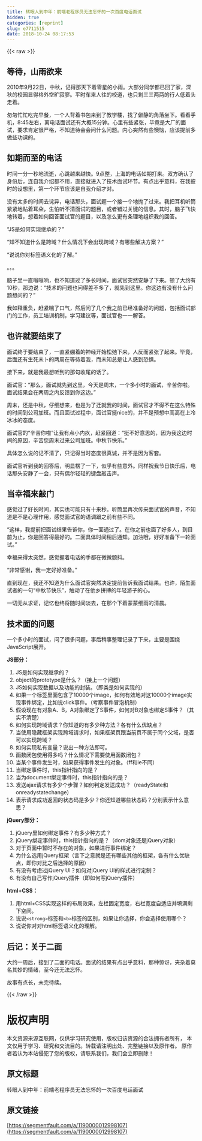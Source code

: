 ```yaml
---
title: 转眼人到中年：前端老程序员无法忘怀的一次百度电话面试
hidden: true
categories: [reprint]
slug: e7711515
date: 2018-10-24 08:17:53
---
```


{{< raw >}}

                    
<h2 id="articleHeader0">&#x7B49;&#x5F85;&#xFF0C;&#x5C71;&#x96E8;&#x6B32;&#x6765;</h2>
<p>2010&#x5E74;9&#x6708;22&#x65E5;&#xFF0C;&#x4E2D;&#x79CB;&#xFF0C;&#x8BB0;&#x5F97;&#x90A3;&#x5929;&#x4E0B;&#x7740;&#x96F6;&#x661F;&#x7684;&#x5C0F;&#x96E8;&#x3002;&#x5927;&#x90E8;&#x5206;&#x540C;&#x5B66;&#x90FD;&#x5DF2;&#x56DE;&#x4E86;&#x5BB6;&#xFF0C;&#x6DF1;&#x79CB;&#x7684;&#x6821;&#x56ED;&#x663E;&#x5F97;&#x683C;&#x5916;&#x7A7A;&#x65F7;&#x5BC2;&#x5BE5;&#x3002;&#x5E73;&#x65F6;&#x8F66;&#x6765;&#x4EBA;&#x5F80;&#x7684;&#x6821;&#x9053;&#xFF0C;&#x4E5F;&#x53EA;&#x5269;&#x4E09;&#x4E09;&#x4E24;&#x4E24;&#x7684;&#x884C;&#x4EBA;&#x4F4E;&#x7740;&#x5934;&#x8D70;&#x7740;&#x3002;</p>
<p>&#x5306;&#x5306;&#x5FD9;&#x5FD9;&#x5403;&#x5B8C;&#x65E9;&#x9910;&#xFF0C;&#x4E00;&#x4E2A;&#x4EBA;&#x80CC;&#x7740;&#x4E66;&#x5305;&#x6765;&#x5230;&#x4E86;&#x6559;&#x5B66;&#x697C;&#xFF0C;&#x627E;&#x4E86;&#x50FB;&#x9759;&#x7684;&#x89D2;&#x843D;&#x5750;&#x4E0B;&#x3002;&#x770B;&#x770B;&#x624B;&#x673A;&#xFF0C;8:45&#x5DE6;&#x53F3;&#xFF0C;&#x79BB;&#x7535;&#x8BDD;&#x9762;&#x8BD5;&#x8FD8;&#x6709;&#x5927;&#x6982;15&#x5206;&#x949F;&#x3002;&#x5FC3;&#x91CC;&#x6709;&#x4E9B;&#x7D27;&#x5F20;&#xFF0C;&#x6BD5;&#x7ADF;&#x662F;&#x5927;&#x5382;&#x7684;&#x9762;&#x8BD5;&#xFF0C;&#x8981;&#x6C42;&#x80AF;&#x5B9A;&#x5F88;&#x4E25;&#x683C;&#xFF0C;&#x4E0D;&#x77E5;&#x9053;&#x5F85;&#x4F1A;&#x4F1A;&#x95EE;&#x4EC0;&#x4E48;&#x95EE;&#x9898;&#x3002;&#x5185;&#x5FC3;&#x7A81;&#x7136;&#x6709;&#x4E9B;&#x61CA;&#x607C;&#xFF0C;&#x5E94;&#x8BE5;&#x63D0;&#x524D;&#x591A;&#x505A;&#x4E9B;&#x529F;&#x8BFE;&#x7684;&#x3002;</p>
<h2 id="articleHeader1">&#x5982;&#x671F;&#x800C;&#x81F3;&#x7684;&#x7535;&#x8BDD;</h2>
<p>&#x65F6;&#x95F4;&#x4E00;&#x5206;&#x4E00;&#x79D2;&#x5730;&#x6D41;&#x901D;&#xFF0C;&#x5FC3;&#x8DF3;&#x8D8A;&#x6765;&#x8D8A;&#x5FEB;&#x3002;9&#x70B9;&#x6574;&#xFF0C;&#x4E0A;&#x6D77;&#x7684;&#x7535;&#x8BDD;&#x5982;&#x671F;&#x6253;&#x6765;&#x3002;&#x53CC;&#x65B9;&#x786E;&#x8BA4;&#x4E86;&#x8EAB;&#x4EFD;&#x540E;&#xFF0C;&#x8FDE;&#x81EA;&#x6211;&#x4ECB;&#x7ECD;&#x90FD;&#x4E0D;&#x7528;&#xFF0C;&#x76F4;&#x63A5;&#x5C31;&#x8FDB;&#x5165;&#x4E86;&#x6280;&#x672F;&#x9762;&#x8BD5;&#x73AF;&#x8282;&#x3002;&#x6709;&#x70B9;&#x51FA;&#x4E4E;&#x610F;&#x6599;&#xFF0C;&#x5728;&#x6211;&#x5F7C;&#x65F6;&#x7684;&#x8BBE;&#x60F3;&#x91CC;&#xFF0C;&#x7B2C;&#x4E00;&#x4E2A;&#x73AF;&#x8282;&#x5E94;&#x8BE5;&#x662F;&#x81EA;&#x6211;&#x4ECB;&#x7ECD;&#x624D;&#x5BF9;&#x3002;</p>
<p>&#x6CA1;&#x6709;&#x592A;&#x591A;&#x7684;&#x65F6;&#x95F4;&#x53BB;&#x8BE7;&#x5F02;&#xFF0C;&#x7535;&#x8BDD;&#x90A3;&#x5934;&#xFF0C;&#x9762;&#x8BD5;&#x9898;&#x4E00;&#x4E2A;&#x63A5;&#x4E00;&#x4E2A;&#x5730;&#x629B;&#x4E86;&#x8FC7;&#x6765;&#x3002;&#x6211;&#x628A;&#x8033;&#x673A;&#x542C;&#x7B52;&#x7D27;&#x7D27;&#x5730;&#x8D34;&#x7740;&#x8033;&#x6735;&#xFF0C;&#x751F;&#x6015;&#x542C;&#x4E0D;&#x6E05;&#x9762;&#x8BD5;&#x7684;&#x9898;&#x76EE;&#xFF0C;&#x6216;&#x8005;&#x9519;&#x8FC7;&#x5173;&#x952E;&#x7684;&#x4FE1;&#x606F;&#x3002;&#x5176;&#x65F6;&#xFF0C;&#x8111;&#x5B50;&#x98DE;&#x5FEB;&#x5730;&#x8F6C;&#x7740;&#xFF0C;&#x60F3;&#x7740;&#x5982;&#x4F55;&#x56DE;&#x7B54;&#x9762;&#x8BD5;&#x5B98;&#x7684;&#x9898;&#x76EE;&#xFF0C;&#x4EE5;&#x53CA;&#x600E;&#x4E48;&#x66F4;&#x6709;&#x6761;&#x7406;&#x5730;&#x7EC4;&#x7EC7;&#x6211;&#x7684;&#x56DE;&#x7B54;&#x3002;</p>
<p>&#x201C;JS&#x662F;&#x5982;&#x4F55;&#x5B9E;&#x73B0;&#x7EE7;&#x627F;&#x7684;&#xFF1F;&#x201D;</p>
<p>&#x201C;&#x77E5;&#x4E0D;&#x77E5;&#x9053;&#x4EC0;&#x4E48;&#x662F;&#x8DE8;&#x57DF;&#xFF1F;&#x4EC0;&#x4E48;&#x60C5;&#x51B5;&#x4E0B;&#x4F1A;&#x51FA;&#x73B0;&#x8DE8;&#x57DF;&#xFF1F;&#x6709;&#x54EA;&#x4E9B;&#x89E3;&#x51B3;&#x65B9;&#x6848;&#xFF1F;&#x201D;</p>
<p>&#x201C;&#x8BF4;&#x8BF4;&#x4F60;&#x5BF9;&#x6807;&#x7B7E;&#x8BED;&#x4E49;&#x5316;&#x7684;&#x4E86;&#x89E3;&#x3002;&#x201D;</p>
<p>&#x3002;&#x3002;&#x3002;</p>
<p>&#x8111;&#x5B50;&#x91CC;&#x4E00;&#x76F4;&#x55E1;&#x55E1;&#x54CD;&#xFF0C;&#x4E5F;&#x4E0D;&#x77E5;&#x9053;&#x8FC7;&#x4E86;&#x591A;&#x957F;&#x65F6;&#x95F4;&#xFF0C;&#x9762;&#x8BD5;&#x5B98;&#x7A81;&#x7136;&#x5B89;&#x9759;&#x4E86;&#x4E0B;&#x6765;&#x3002;&#x987F;&#x4E86;&#x5927;&#x7EA6;&#x6709;10&#x79D2;&#xFF0C;&#x90A3;&#x8FB9;&#x8BF4;&#xFF1A;&#x201C;&#x6280;&#x672F;&#x7684;&#x95EE;&#x9898;&#x4E5F;&#x95EE;&#x5F97;&#x5DEE;&#x4E0D;&#x591A;&#x4E86;&#xFF0C;&#x5C31;&#x5148;&#x5230;&#x8FD9;&#x91CC;&#x3002;&#x4F60;&#x8FD9;&#x8FB9;&#x6709;&#x6CA1;&#x6709;&#x4EC0;&#x4E48;&#x95EE;&#x9898;&#x60F3;&#x95EE;&#x7684;&#xFF1F;&#x201D;</p>
<p>&#x6211;&#x5982;&#x91CA;&#x91CD;&#x8D1F;&#xFF0C;&#x8D76;&#x7D27;&#x5598;&#x4E86;&#x53E3;&#x6C14;&#xFF0C;&#x7136;&#x540E;&#x95EE;&#x4E86;&#x51E0;&#x4E2A;&#x6211;&#x4E4B;&#x524D;&#x5DF2;&#x7ECF;&#x51C6;&#x5907;&#x597D;&#x7684;&#x95EE;&#x9898;&#xFF0C;&#x5305;&#x62EC;&#x9762;&#x8BD5;&#x90E8;&#x95E8;&#x7684;&#x5DE5;&#x4F5C;&#xFF0C;&#x5458;&#x5DE5;&#x57F9;&#x8BAD;&#x673A;&#x5236;&#xFF0C;&#x5B66;&#x4E60;&#x5EFA;&#x8BAE;&#x7B49;&#xFF0C;&#x9762;&#x8BD5;&#x5B98;&#x4E5F;&#x4E00;&#x4E00;&#x89E3;&#x7B54;&#x3002;</p>
<h2 id="articleHeader2">&#x4E5F;&#x8BB8;&#x5C31;&#x8981;&#x7ED3;&#x675F;&#x4E86;</h2>
<p>&#x9762;&#x8BD5;&#x7EC8;&#x4E8E;&#x8981;&#x7ED3;&#x675F;&#x4E86;&#xFF0C;&#x4E00;&#x76F4;&#x7D27;&#x7EF7;&#x7740;&#x7684;&#x795E;&#x7ECF;&#x5F00;&#x59CB;&#x677E;&#x5F1B;&#x4E0B;&#x6765;&#xFF0C;&#x4EBA;&#x53CD;&#x800C;&#x7D27;&#x5F20;&#x4E86;&#x8D77;&#x6765;&#x3002;&#x6BD5;&#x7ADF;&#xFF0C;&#x540E;&#x9762;&#x8FD8;&#x6709;&#x751F;&#x6B7B;&#x672A;&#x535C;&#x7684;&#x4E24;&#x5468;&#x5728;&#x7B49;&#x5F85;&#x7740;&#x6211;&#xFF0C;&#x800C;&#x672A;&#x77E5;&#x603B;&#x662F;&#x8BA9;&#x4EBA;&#x611F;&#x5230;&#x6050;&#x60E7;&#x3002;</p>
<p>&#x63A5;&#x4E0B;&#x6765;&#xFF0C;&#x5C31;&#x662F;&#x6211;&#x6700;&#x60F3;&#x542C;&#x5230;&#x7684;&#x90A3;&#x53E5;&#x6536;&#x5C3E;&#x7684;&#x8BDD;&#x4E86;&#x3002;</p>
<p>&#x9762;&#x8BD5;&#x5B98;&#xFF1A;&#x201C;&#x90A3;&#x4E48;&#xFF0C;&#x9762;&#x8BD5;&#x5C31;&#x5148;&#x5230;&#x8FD9;&#x91CC;&#xFF0C;&#x4ECA;&#x5929;&#x662F;&#x5468;&#x672B;&#xFF0C;&#x4E00;&#x4E2A;&#x591A;&#x5C0F;&#x65F6;&#x7684;&#x9762;&#x8BD5;&#xFF0C;&#x8F9B;&#x82E6;&#x4F60;&#x5566;&#x3002;&#x9762;&#x8BD5;&#x7ED3;&#x679C;&#x4F1A;&#x5728;&#x4E24;&#x5468;&#x4E4B;&#x5185;&#x53CD;&#x9988;&#x5230;&#x4F60;&#x8FD9;&#x8FB9;&#x3002;&#x201D;</p>
<p>&#x5468;&#x672B;&#xFF0C;&#x8FD8;&#x662F;&#x4E2D;&#x79CB;&#xFF0C;&#x4ED4;&#x7EC6;&#x60F3;&#x6765;&#xFF0C;&#x4E5F;&#x662F;&#x4E3A;&#x4E86;&#x8FC1;&#x5C31;&#x6211;&#x7684;&#x65F6;&#x95F4;&#xFF0C;&#x9762;&#x8BD5;&#x5B98;&#x624D;&#x4E0D;&#x5F97;&#x4E0D;&#x5728;&#x8FD9;&#x4E48;&#x7279;&#x6B8A;&#x7684;&#x65F6;&#x95F4;&#x5230;&#x516C;&#x53F8;&#x52A0;&#x73ED;&#x3002;&#x800C;&#x4E14;&#x9762;&#x8BD5;&#x8FC7;&#x7A0B;&#x4E2D;&#xFF0C;&#x9762;&#x8BD5;&#x5B98;&#x633A;nice&#x7684;&#xFF0C;&#x5E76;&#x4E0D;&#x662F;&#x9884;&#x60F3;&#x4E2D;&#x9AD8;&#x9AD8;&#x5728;&#x4E0A;&#x51B7;&#x51B0;&#x51B0;&#x7684;&#x6001;&#x5EA6;&#x3002;</p>
<p>&#x9762;&#x8BD5;&#x5B98;&#x7684;&#x201C;&#x8F9B;&#x82E6;&#x4F60;&#x5566;&#x201D;&#x8BA9;&#x6211;&#x6709;&#x70B9;&#x5C0F;&#x5185;&#x759A;&#xFF0C;&#x8D76;&#x7D27;&#x56DE;&#x9053;&#xFF1A;&#x201C;&#x633A;&#x4E0D;&#x597D;&#x610F;&#x601D;&#x7684;&#xFF0C;&#x56E0;&#x4E3A;&#x6211;&#x8FD9;&#x8FB9;&#x65F6;&#x95F4;&#x7684;&#x539F;&#x56E0;&#xFF0C;&#x8F9B;&#x82E6;&#x60A8;&#x5468;&#x672B;&#x8FC7;&#x6765;&#x516C;&#x53F8;&#x52A0;&#x73ED;&#x3002;&#x4E2D;&#x79CB;&#x8282;&#x5FEB;&#x4E50;&#x3002;&#x201D; </p>
<p>&#x5177;&#x4F53;&#x600E;&#x4E48;&#x8BF4;&#x7684;&#x8BB0;&#x4E0D;&#x6E05;&#x4E86;&#xFF0C;&#x53EA;&#x8BB0;&#x5F97;&#x5F53;&#x65F6;&#x6001;&#x5EA6;&#x5F88;&#x771F;&#x8BDA;&#xFF0C;&#x5E76;&#x4E0D;&#x662F;&#x56E0;&#x4E3A;&#x5BA2;&#x5957;&#x3002;</p>
<p>&#x9762;&#x8BD5;&#x5B98;&#x542C;&#x5230;&#x6211;&#x7684;&#x56DE;&#x7B54;&#x540E;&#xFF0C;&#x660E;&#x663E;&#x695E;&#x4E86;&#x4E00;&#x4E0B;&#xFF0C;&#x4F3C;&#x4E4E;&#x6709;&#x4E9B;&#x610F;&#x5916;&#x3002;&#x540C;&#x6837;&#x795D;&#x6211;&#x8282;&#x65E5;&#x5FEB;&#x4E50;&#x540E;&#xFF0C;&#x7535;&#x8BDD;&#x90A3;&#x5934;&#x5B89;&#x9759;&#x4E86;&#x4E00;&#x4F1A;&#xFF0C;&#x53EA;&#x6709;&#x5076;&#x5C14;&#x8F7B;&#x8F7B;&#x7684;&#x952E;&#x76D8;&#x6572;&#x51FB;&#x58F0;&#x3002;</p>
<h2 id="articleHeader3">&#x5F53;&#x5E78;&#x798F;&#x6765;&#x6572;&#x95E8;</h2>
<p>&#x611F;&#x89C9;&#x8FC7;&#x4E86;&#x597D;&#x957F;&#x65F6;&#x95F4;&#xFF0C;&#x5176;&#x5B9E;&#x4E5F;&#x53EF;&#x80FD;&#x53EA;&#x6709;&#x5341;&#x6765;&#x79D2;&#x3002;&#x542C;&#x7B52;&#x91CC;&#x518D;&#x6B21;&#x4F20;&#x6765;&#x9762;&#x8BD5;&#x5B98;&#x7684;&#x58F0;&#x97F3;&#xFF0C;&#x4E0D;&#x77E5;&#x9053;&#x662F;&#x4E0D;&#x662F;&#x5FC3;&#x7406;&#x4F5C;&#x7528;&#xFF0C;&#x611F;&#x89C9;&#x9762;&#x8BD5;&#x5B98;&#x7684;&#x8BED;&#x8C03;&#x8DDF;&#x4E4B;&#x524D;&#x6709;&#x4E9B;&#x4E0D;&#x540C;&#x3002;</p>
<p>&#x201C;&#x8FD9;&#x6837;&#xFF0C;&#x6211;&#x63D0;&#x524D;&#x628A;&#x9762;&#x8BD5;&#x7ED3;&#x679C;&#x544A;&#x8BC9;&#x4F60;&#xFF0C;&#x4F60;&#x4E00;&#x9762;&#x901A;&#x8FC7;&#x4E86;&#x3002;&#x5728;&#x4F60;&#x4E4B;&#x524D;&#x4E5F;&#x9762;&#x4E86;&#x597D;&#x591A;&#x4EBA;&#xFF0C;&#x5230;&#x76EE;&#x524D;&#x4E3A;&#x6B62;&#xFF0C;&#x4F60;&#x662F;&#x56DE;&#x7B54;&#x5F97;&#x6700;&#x597D;&#x7684;&#x3002;&#x4E8C;&#x9762;&#x5177;&#x4F53;&#x65F6;&#x95F4;&#x7A0D;&#x540E;&#x901A;&#x77E5;&#x3002;&#x52A0;&#x6CB9;&#x54E6;&#xFF0C;&#x597D;&#x597D;&#x51C6;&#x5907;&#x4E0B;&#x4E00;&#x8F6E;&#x9762;&#x8BD5;&#x3002;&#x201D;</p>
<p>&#x5E78;&#x798F;&#x6765;&#x5F97;&#x592A;&#x7A81;&#x7136;&#xFF0C;&#x611F;&#x89C9;&#x63E1;&#x7740;&#x7535;&#x8BDD;&#x7684;&#x624B;&#x90FD;&#x5728;&#x5FAE;&#x5FAE;&#x98A4;&#x6296;&#x3002;</p>
<p>&#x201C;&#x975E;&#x5E38;&#x611F;&#x8C22;&#xFF0C;&#x6211;&#x4E00;&#x5B9A;&#x597D;&#x597D;&#x51C6;&#x5907;&#x3002;&#x201D;</p>
<p>&#x76F4;&#x5230;&#x73B0;&#x5728;&#xFF0C;&#x6211;&#x8FD8;&#x4E0D;&#x77E5;&#x9053;&#x4E3A;&#x4EC0;&#x4E48;&#x9762;&#x8BD5;&#x5B98;&#x7A81;&#x7136;&#x51B3;&#x5B9A;&#x63D0;&#x524D;&#x544A;&#x8BC9;&#x6211;&#x9762;&#x8BD5;&#x7ED3;&#x679C;&#x3002;&#x4E5F;&#x8BB8;&#xFF0C;&#x964C;&#x751F;&#x9762;&#x8BD5;&#x8005;&#x7684;&#x4E00;&#x53E5;&#x201C;&#x4E2D;&#x79CB;&#x8282;&#x5FEB;&#x4E50;&#x201D;&#xFF0C;&#x89E6;&#x52A8;&#x4E86;&#x5728;&#x4ED6;&#x4E61;&#x62FC;&#x640F;&#x7684;&#x5E74;&#x8F7B;&#x6E38;&#x5B50;&#x7684;&#x5FC3;&#x3002;</p>
<p>&#x4E00;&#x5207;&#x65E0;&#x4ECE;&#x6C42;&#x8BC1;&#xFF0C;&#x8BB0;&#x5FC6;&#x4E5F;&#x7EC8;&#x5C06;&#x968F;&#x65F6;&#x95F4;&#x6DE1;&#x53BB;&#xFF0C;&#x5728;&#x90A3;&#x4E2A;&#x4E0B;&#x7740;&#x8499;&#x8499;&#x7EC6;&#x96E8;&#x7684;&#x6E05;&#x6668;&#x3002;</p>
<h2 id="articleHeader4">&#x6280;&#x672F;&#x9762;&#x7684;&#x95EE;&#x9898;</h2>
<p>&#x4E00;&#x4E2A;&#x591A;&#x5C0F;&#x65F6;&#x7684;&#x9762;&#x8BD5;&#xFF0C;&#x95EE;&#x4E86;&#x5F88;&#x591A;&#x95EE;&#x9898;&#xFF0C;&#x4E8B;&#x540E;&#x7A0D;&#x4E8B;&#x6574;&#x7406;&#x8BB0;&#x5F55;&#x4E86;&#x4E0B;&#x6765;&#xFF0C;&#x4E3B;&#x8981;&#x662F;&#x56F4;&#x7ED5;JavaScript&#x5C55;&#x5F00;&#x3002;</p>
<p><strong>JS&#x90E8;&#x5206;&#xFF1A;</strong></p>
<ol>
<li>JS&#x662F;&#x5982;&#x4F55;&#x5B9E;&#x73B0;&#x7EE7;&#x627F;&#x7684;&#xFF1F;</li>
<li>object&#x7684;prototype&#x662F;&#x4EC0;&#x4E48;&#xFF1F;&#xFF08;&#x63A5;&#x4E0A;&#x4E00;&#x4E2A;&#x95EE;&#x9898;&#xFF09;</li>
<li>JS&#x5982;&#x4F55;&#x5B9E;&#x73B0;&#x6570;&#x636E;&#x4EE5;&#x53CA;&#x529F;&#x80FD;&#x7684;&#x5C01;&#x88C5;&#x3002;&#xFF08;&#x5373;&#x7C7B;&#x662F;&#x5982;&#x4F55;&#x5B9E;&#x73B0;&#x7684;&#xFF09;</li>
<li>&#x5982;&#x679C;&#x4E00;&#x4E2A;&#x6807;&#x7B7E;&#x91CC;&#x9762;&#x5305;&#x542B;&#x4E86;10000&#x4E2A;image&#xFF0C;&#x5982;&#x4F55;&#x6709;&#x6548;&#x5730;&#x5BF9;&#x8FD9;10000&#x4E2A;image&#x5B9E;&#x73B0;&#x4E8B;&#x4EF6;&#x7ED1;&#x5B9A;&#xFF0C;&#x6BD4;&#x5982;&#x8BF4;click&#x4E8B;&#x4EF6;&#x3002;&#xFF08;&#x8003;&#x5BDF;&#x4E8B;&#x4EF6;&#x5192;&#x6CE1;&#x673A;&#x5236;&#xFF09;</li>
<li>&#x5047;&#x8BBE;&#x73B0;&#x5728;&#x6709;&#x5BF9;&#x8C61;A&#x3001;B&#xFF0C;A&#x5BF9;&#x8C61;&#x7ED1;&#x5B9A;&#x4E86;S&#x4E8B;&#x4EF6;&#xFF0C;&#x5982;&#x4F55;&#x5BF9;B&#x5BF9;&#x8C61;&#x4E5F;&#x7ED1;&#x5B9A;S&#x4E8B;&#x4EF6;&#xFF1F;&#xFF08;&#x5176;&#x5B9E;&#x4E0D;&#x6E05;&#x695A;&#xFF09;</li>
<li>&#x5982;&#x4F55;&#x5B9E;&#x73B0;&#x8DE8;&#x57DF;&#x8BF7;&#x6C42;&#xFF1F;&#x4F60;&#x77E5;&#x9053;&#x7684;&#x6709;&#x591A;&#x5C11;&#x79CD;&#x65B9;&#x6CD5;&#xFF1F;&#x5404;&#x6709;&#x4EC0;&#x4E48;&#x4F18;&#x7F3A;&#x70B9;&#xFF1F;</li>
<li>&#x5F53;&#x4F7F;&#x7528;&#x9690;&#x85CF;&#x6846;&#x67B6;&#x5B9E;&#x73B0;&#x8DE8;&#x57DF;&#x8BF7;&#x6C42;&#x65F6;&#xFF0C;&#x5982;&#x679C;&#x6846;&#x67B6;&#x9875;&#x8DDF;&#x5F53;&#x524D;&#x9875;&#x4E0D;&#x5C5E;&#x4E8E;&#x540C;&#x4E2A;&#x7236;&#x57DF;&#xFF0C;&#x662F;&#x5426;&#x53EF;&#x4EE5;&#x5B9E;&#x73B0;&#x8DE8;&#x57DF;&#xFF1F;</li>
<li>&#x5982;&#x4F55;&#x5B9E;&#x73B0;&#x79C1;&#x6709;&#x53D8;&#x91CF;&#xFF1F;&#x8BF4;&#x51FA;&#x4E00;&#x79CD;&#x65B9;&#x6CD5;&#x5373;&#x53EF;&#x3002;</li>
<li>&#x51FD;&#x6570;&#x95ED;&#x5305;&#x4F7F;&#x7528;&#x5F97;&#x591A;&#x5417;&#xFF1F;&#x4EC0;&#x4E48;&#x60C5;&#x51B5;&#x4E0B;&#x9700;&#x8981;&#x4F7F;&#x7528;&#x51FD;&#x6570;&#x95ED;&#x5305;&#xFF1F;</li>
<li>&#x5F53;&#x67D0;&#x4E2A;&#x4E8B;&#x4EF6;&#x53D1;&#x751F;&#x65F6;&#xFF0C;&#x5982;&#x679C;&#x83B7;&#x5F97;&#x4E8B;&#x4EF6;&#x53D1;&#x751F;&#x7684;&#x5BF9;&#x8C61;&#x3002;&#xFF08;ff&#x548C;ie&#x4E0D;&#x540C;&#xFF09;</li>
<li>&#x5F53;&#x7ED1;&#x5B9A;&#x4E8B;&#x4EF6;&#x65F6;&#xFF0C;this&#x6307;&#x9488;&#x6307;&#x5411;&#x7684;&#x662F;&#xFF1F;</li>
<li>&#x5F53;&#x4E3A;document&#x7ED1;&#x5B9A;&#x4E8B;&#x4EF6;&#x65F6;&#xFF0C;this&#x6307;&#x9488;&#x6307;&#x5411;&#x7684;&#x662F;&#xFF1F;</li>
<li>&#x53D1;&#x9001;ajax&#x8BF7;&#x6C42;&#x6709;&#x591A;&#x5C11;&#x4E2A;&#x6B65;&#x9AA4;&#xFF1F;&#x5982;&#x4F55;&#x5224;&#x5B9A;&#x53D1;&#x9001;&#x6210;&#x529F;&#xFF1F;&#xFF08;readyState&#x548C;onreadystatechange&#xFF09;</li>
<li>&#x8868;&#x793A;&#x8BF7;&#x6C42;&#x6210;&#x529F;&#x8FD4;&#x56DE;&#x7684;&#x72B6;&#x6001;&#x7801;&#x662F;&#x591A;&#x5C11;&#xFF1F;&#x4F60;&#x8FD8;&#x77E5;&#x9053;&#x54EA;&#x4E9B;&#x72B6;&#x6001;&#x7801;&#xFF1F;&#x5206;&#x522B;&#x8868;&#x793A;&#x4EC0;&#x4E48;&#x610F;&#x601D;&#xFF1F;</li>
</ol>
<p><strong>jQuery&#x90E8;&#x5206;&#xFF1A;</strong></p>
<ol>
<li>jQuery&#x91CC;&#x5982;&#x4F55;&#x7ED1;&#x5B9A;&#x4E8B;&#x4EF6;&#xFF1F;&#x6709;&#x591A;&#x5C11;&#x79CD;&#x65B9;&#x5F0F;&#xFF1F;</li>
<li>jQuery&#x7ED1;&#x5B9A;&#x4E8B;&#x4EF6;&#x65F6;&#xFF0C;this&#x6307;&#x9488;&#x6307;&#x5411;&#x7684;&#x662F;&#xFF1F;&#xFF08;dom&#x5BF9;&#x8C61;&#x8FD8;&#x662F;jQuery&#x5BF9;&#x8C61;&#xFF09;</li>
<li>&#x5BF9;&#x4E8E;&#x9875;&#x9762;&#x4E2D;&#x6682;&#x65F6;&#x4E0D;&#x5B58;&#x5728;&#x7684;&#x5BF9;&#x8C61;&#xFF0C;&#x5982;&#x679C;&#x8FDB;&#x884C;&#x4E8B;&#x4EF6;&#x7ED1;&#x5B9A;&#xFF1F;</li>
<li>&#x4E3A;&#x4EC0;&#x4E48;&#x9009;&#x7528;jQuery&#x6846;&#x67B6;&#xFF08;&#x8A00;&#x4E0B;&#x4E4B;&#x610F;&#x5C31;&#x662F;&#x8FD8;&#x6709;&#x54EA;&#x4E9B;&#x5176;&#x4ED6;&#x7684;&#x6846;&#x67B6;&#xFF0C;&#x5404;&#x6709;&#x4EC0;&#x4E48;&#x4F18;&#x7F3A;&#x70B9;&#xFF0C;&#x5373;&#x4F60;&#x5BF9;&#x6BD4;&#x4E4B;&#x540E;&#x9009;&#x62E9;&#x7684;&#x539F;&#x56E0;&#xFF09;</li>
<li>&#x6709;&#x6CA1;&#x6709;&#x8003;&#x8651;&#x8FC7;jQuery UI&#xFF1F;&#x5982;&#x4F55;&#x5BF9;jQuery UI&#x7684;&#x6837;&#x5F0F;&#x8FDB;&#x884C;&#x5B9A;&#x5236;&#xFF1F;</li>
<li>&#x6709;&#x6CA1;&#x6709;&#x81EA;&#x5DF1;&#x5199;&#x4F5C;jQuery&#x63D2;&#x4EF6;&#xFF08;&#x5373;&#x5982;&#x4F55;&#x5199;jQuery&#x63D2;&#x4EF6;&#xFF09;</li>
</ol>
<p><strong>html+CSS&#xFF1A;</strong></p>
<ol>
<li>&#x7528;html+CSS&#x5B9E;&#x73B0;&#x8FD9;&#x6837;&#x7684;&#x5E03;&#x5C40;&#x6548;&#x679C;&#xFF0C;&#x5DE6;&#x680F;&#x56FA;&#x5B9A;&#x5BBD;&#x5EA6;&#xFF0C;&#x53F3;&#x680F;&#x5BBD;&#x5EA6;&#x81EA;&#x9002;&#x5E94;&#x5E76;&#x586B;&#x6EE1;&#x5269;&#x4E0B;&#x7A7A;&#x95F4;&#x3002;</li>
<li>&#x8BF4;&#x8BF4;<code>&lt;strong&gt;</code>&#x6807;&#x7B7E;&#x548C;<code>&lt;b&gt;</code>&#x6807;&#x7B7E;&#x7684;&#x533A;&#x522B;&#xFF0C;&#x5982;&#x679C;&#x8BA9;&#x4F60;&#x9009;&#x62E9;&#xFF0C;&#x4F60;&#x4F1A;&#x9009;&#x62E9;&#x4F7F;&#x7528;&#x54EA;&#x4E2A;&#xFF1F;</li>
<li>&#x8BF4;&#x8BF4;&#x4F60;&#x5BF9;&#x5BF9;html&#x6807;&#x7B7E;&#x8BED;&#x4E49;&#x5316;&#x7684;&#x7406;&#x89E3;&#x3002;</li>
</ol>
<h2 id="articleHeader5">&#x540E;&#x8BB0;&#xFF1A;&#x5173;&#x4E8E;&#x4E8C;&#x9762;</h2>
<p>&#x5927;&#x7EA6;&#x4E00;&#x5468;&#x540E;&#xFF0C;&#x63A5;&#x5230;&#x4E86;&#x4E8C;&#x9762;&#x7684;&#x7535;&#x8BDD;&#x3002;&#x9762;&#x8BD5;&#x7684;&#x7ED3;&#x679C;&#x6709;&#x70B9;&#x51FA;&#x4E4E;&#x610F;&#x6599;&#xFF0C;&#x90A3;&#x79CD;&#x60CA;&#x8BB6;&#xFF0C;&#x5939;&#x6742;&#x7740;&#x83AB;&#x540D;&#x5176;&#x5999;&#x7684;&#x60C5;&#x7EEA;&#xFF0C;&#x81F3;&#x4ECA;&#x8FD8;&#x65E0;&#x6CD5;&#x5FD8;&#x6000;&#x3002;</p>
<p>&#x6545;&#x4E8B;&#x6709;&#x70B9;&#x957F;&#xFF0C;&#x672A;&#x5B8C;&#x5F85;&#x7EED;&#x3002;</p>

                
{{< /raw >}}

# 版权声明
本文资源来源互联网，仅供学习研究使用，版权归该资源的合法拥有者所有，
本文仅用于学习、研究和交流目的。转载请注明出处、完整链接以及原作者。
原作者若认为本站侵犯了您的版权，请联系我们，我们会立即删除！

## 原文标题
转眼人到中年：前端老程序员无法忘怀的一次百度电话面试

## 原文链接
[https://segmentfault.com/a/1190000012998107](https://segmentfault.com/a/1190000012998107)

